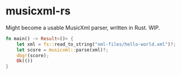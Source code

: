 # musicxml-rs
Might become a usable MusicXml parser, written in Rust. WIP.

```rust
fn main() -> Result<()> {
    let xml = fs::read_to_string("xml-files/hello-world.xml")?;
    let score = musicxml::parse(xml)?;
    dbg!(score);
    Ok(())
}
```
